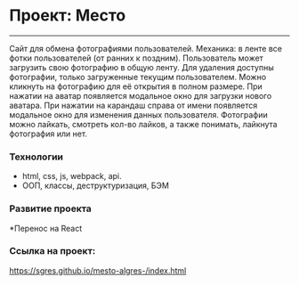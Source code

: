 # Проект: Место
-------
Сайт для обмена фотографиями пользователей.
Механика: в ленте все фотки пользователей (от ранних к поздним). Пользователь может загрузить свою фотографию в общую ленту.
Для удаления доступны фотографии, только загруженные текущим пользователем.
Можно кликнуть на фотографию для её открытия в полном размере.
При нажатии на аватар появляется модальное окно для загрузки нового аватара.
При нажатии на карандаш справа от имени появляется модальное окно для изменения данных пользователя.
Фотографии можно лайкать, смотреть кол-во лайков, а также понимать, лайкнута фотография или нет.

### Технологии
* html, css, js, webpack, api.
* ООП, классы, деструктуризация, БЭМ

### Развитие проекта
*Перенос на React

### Ссылка на проект:
https://sgres.github.io/mesto-algres-/index.html